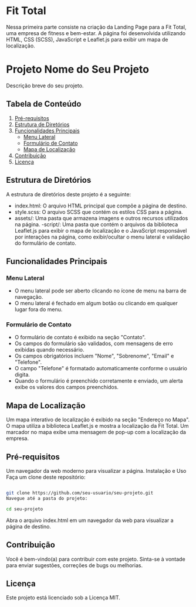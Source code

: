 # Fit Total 

Nessa primeira parte consiste na criação da Landing Page para a Fit Total, uma empresa de fitness e bem-estar. A página foi desenvolvida utilizando HTML, CSS (SCSS), JavaScript e Leaflet.js para exibir um mapa de localização.

# Projeto Nome do Seu Projeto

Descrição breve do seu projeto.

## Tabela de Conteúdo

1. [Pré-requisitos](#pré-requisitos)
2. [Estrutura de Diretórios](#estrutura-de-diretórios)
3. [Funcionalidades Principais](#funcionalidades-principais)
   - [Menu Lateral](#menu-lateral)
   - [Formulário de Contato](#formulário-de-contato)
   - [Mapa de Localização](#mapa-de-localização)
4. [Contribuição](#contribuição)
5. [Licença](#licença)


## Estrutura de Diretórios
A estrutura de diretórios deste projeto é a seguinte:

- index.html: O arquivo HTML principal que compõe a página de destino.
- style.scss: O arquivo SCSS que contém os estilos CSS para a página.
- assets/: Uma pasta que armazena imagens e outros recursos utilizados na página.
-script/: Uma pasta que contém o arquivos da biblioteca Leaflet.js para exibir o mapa de localização e o JavaScript responsável por interações na página, como exibir/ocultar o menu lateral e validação do formulário de contato.

## Funcionalidades Principais

### Menu Lateral

- O menu lateral pode ser aberto clicando no ícone de menu na barra de navegação.
- O menu lateral é fechado em algum botão ou clicando em qualquer lugar fora do menu.
  
### Formulário de Contato

- O formulário de contato é exibido na seção "Contato".
- Os campos do formulário são validados, com mensagens de erro exibidas quando necessário.
- Os campos obrigatórios incluem "Nome", "Sobrenome", "Email" e "Telefone".
- O campo "Telefone" é formatado automaticamente conforme o usuário digita.
- Quando o formulário é preenchido corretamente e enviado, um alerta exibe os valores dos campos preenchidos.
  
## Mapa de Localização

Um mapa interativo de localização é exibido na seção "Endereço no Mapa".
O mapa utiliza a biblioteca Leaflet.js e mostra a localização da Fit Total.
Um marcador no mapa exibe uma mensagem de pop-up com a localização da empresa.

## Pré-requisitos
Um navegador da web moderno para visualizar a página.
Instalação e Uso
Faça um clone deste repositório:

```bash

git clone https://github.com/seu-usuario/seu-projeto.git
Navegue até a pasta do projeto:
```

```bash
cd seu-projeto
```
Abra o arquivo index.html em um navegador da web para visualizar a página de destino.

## Contribuição
Você é bem-vindo(a) para contribuir com este projeto. Sinta-se à vontade para enviar sugestões, correções de bugs ou melhorias.

## Licença
Este projeto está licenciado sob a Licença MIT.

